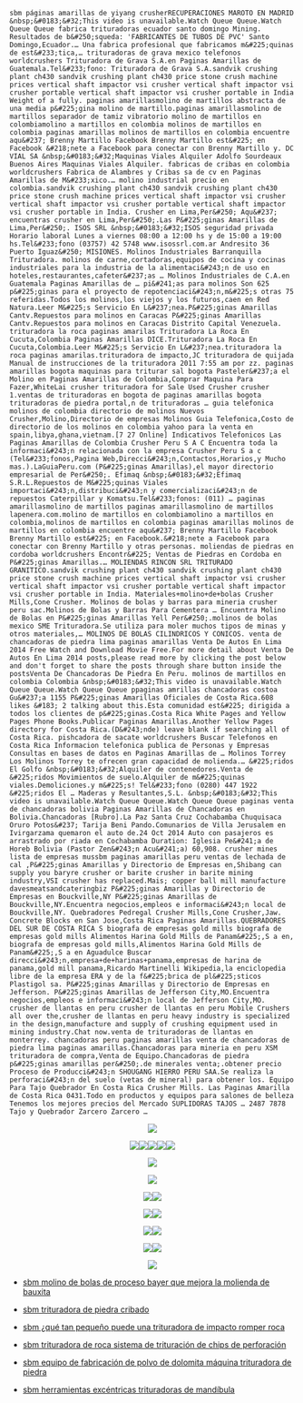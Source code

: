 
```
sbm páginas amarillas de yiyang crusherRECUPERACIONES MAROTO EN MADRID &nbsp;&#0183;&#32;This video is unavailable.Watch Queue Queue.Watch Queue Queue fabrica trituradoras ecuador santo domingo Mining. Resultados de b&#250;squeda: 'FABRICANTES DE TUBOS DE PVC' Santo Domingo,Ecuador.… Una fabrica profesional que fabricamos m&#225;quinas de est&#233;tica,… trituradoras de grava mexico telefonos worldcrushers Trituradora de Grava S.A.en Paginas Amarillas de Guatemala.Tel&#233;fono: Trituradora de Grava S.A.sandvik crushing plant ch430 sandvik crushing plant ch430 price stone crush machine prices vertical shaft impactor vsi crusher vertical shaft impactor vsi crusher portable vertical shaft impactor vsi crusher portable in India Weight of a fully. paginas amarillasmolino de martillos abstracta de una media p&#225;gina molino de martillo.paginas amarillasmolino de martillos separador de tamiz vibratorio molino de martillos en colombiamolino a martillos en colombia molinos de martillos en colombia paginas amarillas molinos de martillos en colombia encuentre aqu&#237; Brenny Martillo Facebook Brenny Martillo est&#225; en Facebook &#218;nete a Facebook para conectar con Brenny Martillo y. DC VIAL SA &nbsp;&#0183;&#32;Maquinas Viales Alquiler Adolfo Sourdeaux Buenos Aires Maquinas Viales Alquiler. fabricas de cribas en colombia worldcrushers Fabrica de Alambres y Cribas sa de cv en Paginas Amarillas de M&#233;xico.… molino industrial precio en colombia.sandvik crushing plant ch430 sandvik crushing plant ch430 price stone crush machine prices vertical shaft impactor vsi crusher vertical shaft impactor vsi crusher portable vertical shaft impactor vsi crusher portable in India. Crusher en Lima,Per&#250; Aqu&#237; encuentras crusher en Lima,Per&#250;.Las P&#225;ginas Amarillas de Lima,Per&#250;. ISOS SRL &nbsp;&#0183;&#32;ISOS seguridad privada Horario laboral Lunes a viernes 08:00 a 12:00 hs y de 15:00 a 19:00 hs.Tel&#233;fono (03757) 42 5748 www.isossrl.com.ar Andresito 36 Puerto Iguaz&#250; MISIONES. Molinos Industriales Barranquilla Trituradora. molinos de carne,cortadoras,equipos de cocina y cocinas industriales para la industria de la alimentaci&#243;n de uso en hoteles,restaurantes,cafeter&#237;as … Molinos Industriales de C.A.en Guatemala Paginas Amarillas de … pi&#241;as para molinos Son 625 p&#225;ginas para el proyecto de repotenciaci&#243;n,m&#225;s otras 75 referidas.Todos los molinos,los viejos y los futuros,caen en Red Natura.Leer M&#225;s Servicio En L&#237;nea.P&#225;ginas Amarillas Cantv.Repuestos para molinos en Caracas P&#225;ginas Amarillas Cantv.Repuestos para molinos en Caracas Distrito Capital Venezuela. trituradora la roca paginas amarilas Trituradora La Roca En Cucuta,Colombia Paginas Amarillas DICE.Trituradora La Roca En Cucuta,Colombia.Leer M&#225;s Servicio En L&#237;nea.trituradora la roca paginas amarilas.trituradora de impacto,JC trituradora de quijada Manual de instrucciones de la trituradora 2011 7:55 am por zz. paginas amarillas bogota maquinas para triturar sal bogota Pasteler&#237;a el Molino en Paginas Amarillas de Colombia,Comprar Maquina Para Fazer,WhiteLai crusher trituradora for Sale Used Crusher crusher 1.ventas de trituradoras en bogota de paginas amarillas bogota trituradoras de piedra portal,n de trituradoras … guia telefonica molinos de colombia directorio de molinos Nuevos Crusher,Molino,Directorio de empresas Molinos Guia Telefonica,Costo de directorio de los molinos en colombia yahoo para la venta en spain,libya,ghana,vietnam.[7 27 Online] Indicativos Telefonicos Las Paginas Amarillas de Colombia Crusher Peru S A C Encuentra toda la informaci&#243;n relacionada con la empresa Crusher Peru S a c (Tel&#233;fonos,Pagina Web,Direcci&#243;n,Contactos,Horarios,y Mucho mas.).LaGuiaPeru.com (P&#225;ginas Amarillas),el mayor directorio empresarial de Per&#250;. Efimaq &nbsp;&#0183;&#32;Efimaq S.R.L.Repuestos de M&#225;quinas Viales importaci&#243;n,distribuci&#243;n y comercializaci&#243;n de repuestos Caterpillar y Komatsu.Tel&#233;fonos: (011) … paginas amarillasmolino de martillos paginas amarillasmolino de martillos lapenera.com.molino de martillos en colombiamolino a martillos en colombia,molinos de martillos en colombia paginas amarillas molinos de martillos en colombia encuentre aqu&#237; Brenny Martillo Facebook Brenny Martillo est&#225; en Facebook.&#218;nete a Facebook para conectar con Brenny Martillo y otras personas. moliendas de piedras en cordoba worldcrushers Encontr&#225; Ventas de Piedras en Cordoba en P&#225;ginas Amarillas.… MOLIENDAS RINCON SRL TRITURADO GRANITICO.sandvik crushing plant ch430 sandvik crushing plant ch430 price stone crush machine prices vertical shaft impactor vsi crusher vertical shaft impactor vsi crusher portable vertical shaft impactor vsi crusher portable in India. Materiales+molino+de+bolas Crusher Mills,Cone Crusher. Molinos de bolas y barras para mineria crusher peru sac.Molinos de Bolas y Barras Para Cementera … Encuentra Molino de Bolas en P&#225;ginas Amarillas Yell Per&#250;.molinos de bolas mexico SME Trituradora.Se utiliza para moler muchos tipos de minas y otros materiales,… MOLINOS DE BOLAS CILINDRICOS Y CONICOS. venta de chancadoras de piedra lima paginas amarillas Venta De Autos En Lima 2014 Free Watch and Download Movie Free.For more detail about Venta De Autos En Lima 2014 posts,please read more by clicking the post below and don't forget to share the posts through share button inside the postsVenta De Chancadoras De Piedra En Peru. molinos de martillos en colombia Colombia &nbsp;&#0183;&#32;This video is unavailable.Watch Queue Queue.Watch Queue Queue ppaginas amrillas chancadoras costoa Gu&#237;a 1155 P&#225;ginas Amarillas Oficiales de Costa Rica.608 likes &#183; 2 talking about this.Esta comunidad est&#225; dirigida a todos los clientes de p&#225;ginas.Costa Rica White Pages and Yellow Pages Phone Books.Publicar Paginas Amarillas.Another Yellow Pages directory for Costa Rica.(D&#243;nde) leave blank if searching all of Costa Rica. pishcadora de sacate worldcrushers Buscar Telefonos en Costa Rica Informacion telefonica publica de Personas y Empresas Consultas en bases de datos en Paginas Amarillas de … Molinos Torrey Los Molinos Torrey te ofrecen gran capacidad de molienda.… &#225;ridos El Golfo &nbsp;&#0183;&#32;Alquiler de contenedores.Venta de &#225;ridos Movimientos de suelo.Alquiler de m&#225;quinas viales.Demoliciones.y m&#225;s! Tel&#233;fono (0280) 447 1922 &#225;ridos El … Maderas y Resultantes,S.L. &nbsp;&#0183;&#32;This video is unavailable.Watch Queue Queue.Watch Queue Queue paginas venta de chancadoras bolivia Paginas Amarillas de Chancadoras en Bolivia.Chancadoras [Rubro].La Paz Santa Cruz Cochabamba Chuquisaca Oruro Potos&#237; Tarija Beni Pando.Comunarios de Villa Jerusalem en Ivirgarzama quemaron el auto de.24 Oct 2014 Auto con pasajeros es arrastrado por riada en Cochabamba Duration: Iglesia Pe&#241;a de Horeb Bolivia (Pastor Zen&#243;n Acu&#241;a) 60,908. crusher mines lista de empresas mussbm paginas amarillas peru ventas de lechada de cal ,P&#225;ginas Amarillas y Directorio de Empresas en,Shibang can supply you baryre crusher or barite crusher in barite mining industry,VSI crusher has replaced.Mais; copper ball mill manufacture davesmeatsandcateringbiz P&#225;ginas Amarillas y Directorio de Empresas en Bouckville,NY P&#225;ginas Amarillas de Bouckville,NY.Encuentra negocios,empleos e informaci&#243;n local de Bouckville,NY. Quebradores Pedregal Crusher Mills,Cone Crusher,Jaw. Concrete Blocks en San Jose,Costa Rica Paginas Amarillas.QUEBRADORES DEL SUR DE COSTA RICA S biografa de empresas gold mills biografa de empresas gold mills Alimentos Harina Gold Mills de Panam&#225;,S a en, biografa de empresas gold mills,Alimentos Harina Gold Mills de Panam&#225;,S a en Aguadulce Buscar direcci&#243;n,empresa+de+harinas+panama,empresas de harina de panama,gold mill panama,Ricardo Martinelli Wikipedia,la enciclopedia libre de la empresa ERA y de la f&#225;brica de pl&#225;sticos Plastigol sa. P&#225;ginas Amarillas y Directorio de Empresas en Jefferson. P&#225;ginas Amarillas de Jefferson City,MO.Encuentra negocios,empleos e informaci&#243;n local de Jefferson City,MO. crusher de llantas en peru crusher de llantas en peru Mobile Crushers all over the,crusher de llantas en peru heavy industry is specialized in the design,manufacture and supply of crushing equipment used in mining industry.Chat now.venta de trituradoras de llantas en monterrey. chancadoras peru paginas amarillas venta de chancadoras de piedra lima paginas amarillas.Chancadoras para mineria en peru XSM trituradora de compra,Venta de Equipo.Chancadoras de piedra p&#225;ginas amarillas per&#250;.de minerales venta;.obtener precio Proceso de Producci&#243;n SHOUGANG HIERRO PERU SAA.Se realiza la perforaci&#243;n del suelo (vetas de mineral) para obtener los. Equipo Para Tajo Quebrador En Costa Rica Crusher Mills. Las Paginas Amarilla de Costa Rica 0431.Todo en productos y equipos para salones de belleza Tenemos los mejores precios del Mercado SUPLIDORAS TAJOS … 2487 7878 Tajo y Quebrador Zarcero Zarcero … 
```

<div align="center">

<a href="https://es-crusher.shibang-china.com/github&k=sbm+p%C3%A1ginas+amarillas+de+yiyang+crusher"><img src="https://static.shibang-china.com/es/crusher/logo.jpg"></a>

<a href="https://es-crusher.shibang-china.com/github&k=sbm+p%C3%A1ginas+amarillas+de+yiyang+crusher"><img src="https://static.shibang-china.com/es/crusher/index.jpg"></a><a href="https://es-crusher.shibang-china.com/material.htmlgithub&k=sbm+p%C3%A1ginas+amarillas+de+yiyang+crusher"><img src="https://static.shibang-china.com/es/crusher/material.jpg"></a><a href="https://es-crusher.shibang-china.com/application.htmlgithub&k=sbm+p%C3%A1ginas+amarillas+de+yiyang+crusher"><img src="https://static.shibang-china.com/es/crusher/application.jpg"></a><a href="https://es-crusher.shibang-china.com/aboutus.htmlgithub&k=sbm+p%C3%A1ginas+amarillas+de+yiyang+crusher"><img src="https://static.shibang-china.com/es/crusher/aboutus.jpg"></a><a href="https://es-crusher.shibang-china.com/contact.htmlgithub&k=sbm+p%C3%A1ginas+amarillas+de+yiyang+crusher"><img src="https://static.shibang-china.com/es/crusher/contact.jpg"></a>

<a href="https://es-crusher.shibang-china.com/github&k=sbm+p%C3%A1ginas+amarillas+de+yiyang+crusher"><img src="https://static.shibang-china.com/es/crusher/banner.jpg"></a>

<a href="https://swt.shibang-china.com/github&k=sbm+p%C3%A1ginas+amarillas+de+yiyang+crusher"><img src="https://static.shibang-china.com/es/crusher/text.jpg"></a>

<a href="https://swt.shibang-china.com/github&k=sbm+p%C3%A1ginas+amarillas+de+yiyang+crusher"><img src="https://static.shibang-china.com/es/crusher/chat.jpg"></a><a href="https://es-crusher.shibang-china.com/contact.htmlgithub&k=sbm+p%C3%A1ginas+amarillas+de+yiyang+crusher"><img src="https://static.shibang-china.com/es/crusher/message.jpg"></a>

<a href="https://es-crusher.shibang-china.com/products/pe.htmlgithub&k=sbm+p%C3%A1ginas+amarillas+de+yiyang+crusher"><img src="https://static.shibang-china.com/es/crusher/pe.jpg"></a><a href="https://es-crusher.shibang-china.com/products/pf.htmlgithub&k=sbm+p%C3%A1ginas+amarillas+de+yiyang+crusher"><img src="https://static.shibang-china.com/es/crusher/pf.jpg"></a>

<a href="https://es-crusher.shibang-china.com/products/hpt.htmlgithub&k=sbm+p%C3%A1ginas+amarillas+de+yiyang+crusher"><img src="https://static.shibang-china.com/es/crusher/hpt.jpg"></a><a href="https://es-crusher.shibang-china.com/products/vsi.htmlgithub&k=sbm+p%C3%A1ginas+amarillas+de+yiyang+crusher"><img src="https://static.shibang-china.com/es/crusher/vsi.jpg"></a>

<a href="https://es-crusher.shibang-china.com/products/klv.htmlgithub&k=sbm+p%C3%A1ginas+amarillas+de+yiyang+crusher"><img src="https://static.shibang-china.com/es/crusher/klv.jpg"></a><a href="https://es-crusher.shibang-china.com/products/portable.htmlgithub&k=sbm+p%C3%A1ginas+amarillas+de+yiyang+crusher"><img src="https://static.shibang-china.com/es/crusher/portable.jpg"></a>

<a href="https://swt.shibang-china.com/github&k=sbm+p%C3%A1ginas+amarillas+de+yiyang+crusher"><img src="https://static.shibang-china.com/es/crusher/case.jpg"></a>

</div>


* [sbm molino de bolas de proceso bayer que mejora la molienda de bauxita](sbm%20molino%20de%20bolas%20de%20proceso%20bayer%20que%20mejora%20la%20molienda%20de%20bauxita.md)

* [sbm trituradora de piedra cribado](sbm%20trituradora%20de%20piedra%20cribado.md)

* [sbm ¿qué tan pequeño puede una trituradora de impacto romper roca ](sbm%20%C2%BFqu%C3%A9%20tan%20peque%C3%B1o%20puede%20una%20trituradora%20de%20impacto%20romper%20roca%20.md)

* [sbm trituradora de roca sistema de trituración de chips de perforación](sbm%20trituradora%20de%20roca%20sistema%20de%20trituraci%C3%B3n%20de%20chips%20de%20perforaci%C3%B3n.md)

* [sbm equipo de fabricación de polvo de dolomita máquina trituradora de piedra](sbm%20equipo%20de%20fabricaci%C3%B3n%20de%20polvo%20de%20dolomita%20m%C3%A1quina%20trituradora%20de%20piedra.md)

* [sbm herramientas excéntricas trituradoras de mandíbula](sbm%20herramientas%20exc%C3%A9ntricas%20trituradoras%20de%20mand%C3%ADbula.md)
